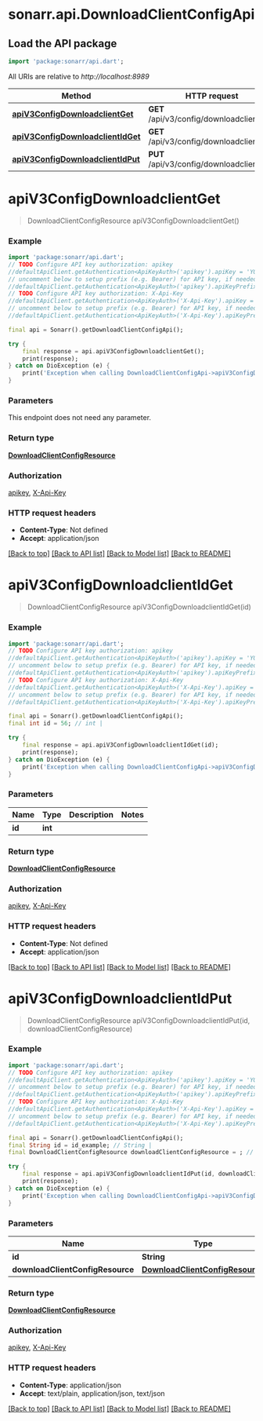 # sonarr.api.DownloadClientConfigApi

## Load the API package
```dart
import 'package:sonarr/api.dart';
```

All URIs are relative to *http://localhost:8989*

Method | HTTP request | Description
------------- | ------------- | -------------
[**apiV3ConfigDownloadclientGet**](DownloadClientConfigApi.md#apiv3configdownloadclientget) | **GET** /api/v3/config/downloadclient | 
[**apiV3ConfigDownloadclientIdGet**](DownloadClientConfigApi.md#apiv3configdownloadclientidget) | **GET** /api/v3/config/downloadclient/{id} | 
[**apiV3ConfigDownloadclientIdPut**](DownloadClientConfigApi.md#apiv3configdownloadclientidput) | **PUT** /api/v3/config/downloadclient/{id} | 


# **apiV3ConfigDownloadclientGet**
> DownloadClientConfigResource apiV3ConfigDownloadclientGet()



### Example
```dart
import 'package:sonarr/api.dart';
// TODO Configure API key authorization: apikey
//defaultApiClient.getAuthentication<ApiKeyAuth>('apikey').apiKey = 'YOUR_API_KEY';
// uncomment below to setup prefix (e.g. Bearer) for API key, if needed
//defaultApiClient.getAuthentication<ApiKeyAuth>('apikey').apiKeyPrefix = 'Bearer';
// TODO Configure API key authorization: X-Api-Key
//defaultApiClient.getAuthentication<ApiKeyAuth>('X-Api-Key').apiKey = 'YOUR_API_KEY';
// uncomment below to setup prefix (e.g. Bearer) for API key, if needed
//defaultApiClient.getAuthentication<ApiKeyAuth>('X-Api-Key').apiKeyPrefix = 'Bearer';

final api = Sonarr().getDownloadClientConfigApi();

try {
    final response = api.apiV3ConfigDownloadclientGet();
    print(response);
} catch on DioException (e) {
    print('Exception when calling DownloadClientConfigApi->apiV3ConfigDownloadclientGet: $e\n');
}
```

### Parameters
This endpoint does not need any parameter.

### Return type

[**DownloadClientConfigResource**](DownloadClientConfigResource.md)

### Authorization

[apikey](../README.md#apikey), [X-Api-Key](../README.md#X-Api-Key)

### HTTP request headers

 - **Content-Type**: Not defined
 - **Accept**: application/json

[[Back to top]](#) [[Back to API list]](../README.md#documentation-for-api-endpoints) [[Back to Model list]](../README.md#documentation-for-models) [[Back to README]](../README.md)

# **apiV3ConfigDownloadclientIdGet**
> DownloadClientConfigResource apiV3ConfigDownloadclientIdGet(id)



### Example
```dart
import 'package:sonarr/api.dart';
// TODO Configure API key authorization: apikey
//defaultApiClient.getAuthentication<ApiKeyAuth>('apikey').apiKey = 'YOUR_API_KEY';
// uncomment below to setup prefix (e.g. Bearer) for API key, if needed
//defaultApiClient.getAuthentication<ApiKeyAuth>('apikey').apiKeyPrefix = 'Bearer';
// TODO Configure API key authorization: X-Api-Key
//defaultApiClient.getAuthentication<ApiKeyAuth>('X-Api-Key').apiKey = 'YOUR_API_KEY';
// uncomment below to setup prefix (e.g. Bearer) for API key, if needed
//defaultApiClient.getAuthentication<ApiKeyAuth>('X-Api-Key').apiKeyPrefix = 'Bearer';

final api = Sonarr().getDownloadClientConfigApi();
final int id = 56; // int | 

try {
    final response = api.apiV3ConfigDownloadclientIdGet(id);
    print(response);
} catch on DioException (e) {
    print('Exception when calling DownloadClientConfigApi->apiV3ConfigDownloadclientIdGet: $e\n');
}
```

### Parameters

Name | Type | Description  | Notes
------------- | ------------- | ------------- | -------------
 **id** | **int**|  | 

### Return type

[**DownloadClientConfigResource**](DownloadClientConfigResource.md)

### Authorization

[apikey](../README.md#apikey), [X-Api-Key](../README.md#X-Api-Key)

### HTTP request headers

 - **Content-Type**: Not defined
 - **Accept**: application/json

[[Back to top]](#) [[Back to API list]](../README.md#documentation-for-api-endpoints) [[Back to Model list]](../README.md#documentation-for-models) [[Back to README]](../README.md)

# **apiV3ConfigDownloadclientIdPut**
> DownloadClientConfigResource apiV3ConfigDownloadclientIdPut(id, downloadClientConfigResource)



### Example
```dart
import 'package:sonarr/api.dart';
// TODO Configure API key authorization: apikey
//defaultApiClient.getAuthentication<ApiKeyAuth>('apikey').apiKey = 'YOUR_API_KEY';
// uncomment below to setup prefix (e.g. Bearer) for API key, if needed
//defaultApiClient.getAuthentication<ApiKeyAuth>('apikey').apiKeyPrefix = 'Bearer';
// TODO Configure API key authorization: X-Api-Key
//defaultApiClient.getAuthentication<ApiKeyAuth>('X-Api-Key').apiKey = 'YOUR_API_KEY';
// uncomment below to setup prefix (e.g. Bearer) for API key, if needed
//defaultApiClient.getAuthentication<ApiKeyAuth>('X-Api-Key').apiKeyPrefix = 'Bearer';

final api = Sonarr().getDownloadClientConfigApi();
final String id = id_example; // String | 
final DownloadClientConfigResource downloadClientConfigResource = ; // DownloadClientConfigResource | 

try {
    final response = api.apiV3ConfigDownloadclientIdPut(id, downloadClientConfigResource);
    print(response);
} catch on DioException (e) {
    print('Exception when calling DownloadClientConfigApi->apiV3ConfigDownloadclientIdPut: $e\n');
}
```

### Parameters

Name | Type | Description  | Notes
------------- | ------------- | ------------- | -------------
 **id** | **String**|  | 
 **downloadClientConfigResource** | [**DownloadClientConfigResource**](DownloadClientConfigResource.md)|  | [optional] 

### Return type

[**DownloadClientConfigResource**](DownloadClientConfigResource.md)

### Authorization

[apikey](../README.md#apikey), [X-Api-Key](../README.md#X-Api-Key)

### HTTP request headers

 - **Content-Type**: application/json
 - **Accept**: text/plain, application/json, text/json

[[Back to top]](#) [[Back to API list]](../README.md#documentation-for-api-endpoints) [[Back to Model list]](../README.md#documentation-for-models) [[Back to README]](../README.md)

